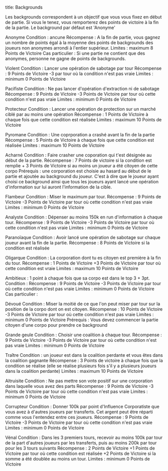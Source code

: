 title: Backgrounds

Les backgrounds correspondent à un objectif que vous vous fixez en début de partie. Si vous le tenez, vous remporterez des points de victoire à la fin de la partie. Le background par défaut est 'Anonyme'

Anonyme
Condition : ancune
Récompense : A la fin de partie, vous gagnez un nombre de points égal à la moyenne des points de backgrounds des joueurs non anonymes arrondi à l'entier supérieur. 
Limites : maximum 8 Points de Victoire
Cas particulier : Si une partie ne contient que des anonymes, personne ne gagne de points de backgrounds.

Violent
Condition : Lancer une opération de sabotage par tour
Récompense : 9 Points de Victoire -3 par tour où la condition n'est pas vraie
Limites : minimum 0 Points de Victoire

Pacifiste
Condition : Ne pas lancer d'opération d'extraction ni de sabotage
Récompense : 9 Points de Victoire -3 Points de Victoire par tour où cette condition n'est pas vraie
Limites : minimum 0 Points de Victoire

Protecteur
Condition : Lancer une opération de protection sur un marché ciblé par au moins une opération
Récompense : 1 Points de Victoire à chaque fois que cette condition est réalisée
Limites : maximum 10 Points de Victoire

Pyromane
Condition : Une coprporation a crashé avant la fin de la partie
Récompense : 5 Points de Victoire à chaque fois que cette condition est réalisée
Limites : maximum 10 Points de Victoire

Acharné
Condition : Faire crasher une coporation qui t'est désignée au début de la partie.
Récompense : 7 Points de victoire si la condition est remplie + 3 Points de Victoire si au moins un joueur a été citoyen de cette corpo
Prérequis : une corporation est choisie au hasard au début de le partie et ajoutée au background du joueur. C'est à dire que le joueur ayant choisi ce background ainsi que tous les joueurs ayant lancé une opération d'information sur lui auront l'information de la cible.

Flambeur
Condition : Miser le maximum par tour.
Récompense : 9 Points de Victoire -3 Points de Victoire par tour où cette condition n'est pas vraie
Limites : minimum 0 Points de Victoire

Analyste
Condition : Dépenser au moins 150k en run d'information à chaque tour.
Récompense : 9 Points de Victoire -3 Points de Victoire par tour où cette condition n'est pas vraie
Limites : minimum 0 Points de Victoire

Paranoïaque
Condition : Avoir lancé une opération de sabotage sur chaque joueur avant la fin de la partie.
Récompense : 8 Points de Victoire si la condition est réalisée

Oligarque
Condition : La corporation dont tu es citoyen est première à la fin du tour.
Récompense : 1 Points de Victoire +3 Points de Victoire par tour où cette condition est vraie
Limites : maximum 10 Points de Victoire

Ambitieux : 1 point à chaque fois que sa corpo est dans le top 3 + 3pt.
Condition : 
Récompense : 9 Points de Victoire -3 Points de Victoire par tour où cette condition n'est pas vraie
Limites : minimum 0 Points de Victoire
Cas particulier : 

Dévoué
Condition : Miser la moitié de ce que l'on peut miser par tour sur la position de la corpo dont on est citoyen.
Récompense : 10 Points de Victoire -3 Points de Victoire par tour où cette condition n'est pas vraie
Limites : minimum 0 Points de Victoire
Prérequis : Vous devez commencer la partie citoyen d'une corpo pour prendre ce background

Grande geule
Condition : Choisir une coalition à chaque tour.
Récompense : 9 Points de Victoire -3 Points de Victoire par tour où cette condition n'est pas vraie
Limites : minimum 0 Points de Victoire

Traître
Condition : un joueur est dans la coalition perdante et vous êtes dans la coalition gagnante
Récompense : 3 Points de victoire à chaque fois que la condition se réalise (elle se réalise plusieurs fois s'il y a plusieurs joueurs dans la coalition perdante)
Limites : maximum 10 Points de Victoire

Altruisite
Condition : Ne pas mettre son vote positif sur une corporation dans laquelle vous avez des parts
Récompense : 9 Points de Victoire -3 Points de Victoire par tour où cette condition n'est pas vraie
Limites : minimum 0 Points de Victoire

Corrupteur
Condition : Donner 100k par point d'Influence Corporatiste que vous avez à d'autres joueurs par transferts. Cet argent peut être réparti comme vous l'entendez entre ces joueurs.
Récompense : 9 Points de Victoire -3 Points de Victoire par tour où cette condition n'est pas vraie
Limites : minimum 0 Points de Victoire

Vénal
Condition : Dans les 3 premiers tours, recevoir au moins 100k par tour de la part d'autres joueurs par les transferts, puis au moins 200k par tour pour les 3 tours suivants
Récompense : 2 Points de Victoire +1 Points de Victoire par tour où cette condition est réalisée +2 Points de Victoire si la somme a été doublée au moins un tour.
Limites : minimum 0 Points de Victoire